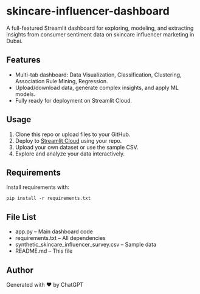 
# skincare-influencer-dashboard

A full-featured Streamlit dashboard for exploring, modeling, and extracting insights from consumer sentiment data on skincare influencer marketing in Dubai.

## Features
- Multi-tab dashboard: Data Visualization, Classification, Clustering, Association Rule Mining, Regression.
- Upload/download data, generate complex insights, and apply ML models.
- Fully ready for deployment on Streamlit Cloud.

## Usage
1. Clone this repo or upload files to your GitHub.
2. Deploy to [Streamlit Cloud](https://streamlit.io/cloud) using your repo.
3. Upload your own dataset or use the sample CSV.
4. Explore and analyze your data interactively.

## Requirements
Install requirements with:
```
pip install -r requirements.txt
```

## File List
- app.py – Main dashboard code
- requirements.txt – All dependencies
- synthetic_skincare_influencer_survey.csv – Sample data
- README.md – This file

## Author
Generated with ❤️ by ChatGPT
